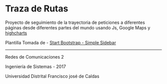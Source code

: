 # Traza de Rutas

Proyecto de seguimiento de la trayectoria de peticiones a diferentes páginas desde diferentes partes del mundo usando Js, Google Maps y [highcharts](https://www.highcharts.com/)


Plantilla Tomada de - [Start Bootstrap - Simple Sidebar](https://startbootstrap.com/template-overviews/simple-sidebar/)

---

Redes de Comunicacíones 2

Ingeniería de Sistemas - 2017

Universidad Distrital Francisco josé de Caldas
